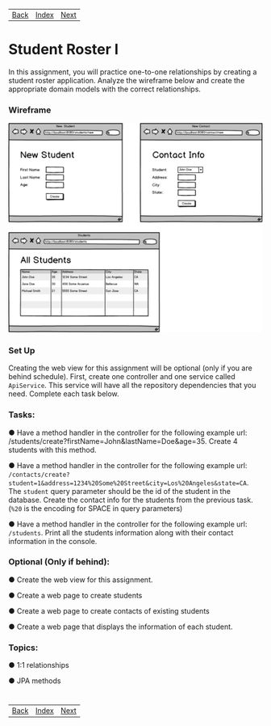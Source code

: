 <table width="100%">
    <tr>
        <td><a href="./002_Drivers_License.md">Back</a></td>
        <td><a href="../Index.md">Index</a></td>
        <td><a href="./004_One_to_Many.md">Next</a></td>
    </tr>
</table>

#

#   Student Roster I
In this assignment, you will practice one-to-one relationships by creating a student roster application. Analyze the wireframe below and create the appropriate domain models with the correct relationships.

### __Wireframe__

<img src="./../../000_img/studentroster.png">

### __Set Up__
Creating the web view for this assignment will be optional (only if you are behind schedule). First, create one controller and one service called `ApiService`. This service will have all the repository dependencies that you need. Complete each task below.

### __Tasks:__
● Have a method handler in the controller for the following example url: /students/create?firstName=John&lastName=Doe&age=35. Create 4 students with this method.

● Have a method handler in the controller for the following example url: `/contacts/create?student=1&address=1234%20Some%20Street&city=Los%20Angeles&state=CA`. The `student` query parameter should be the id of the student in the database. Create the contact info for the students from the previous task. (`%20` is the encoding for SPACE in query parameters)

● Have a method handler in the controller for the following example url: `/students`. Print all the students information along with their contact information in the console.

### __Optional (Only if behind):__
● Create the web view for this assignment.

● Create a web page to create students

● Create a web page to create contacts of existing students

● Create a web page that displays the information of each student.

### __Topics:__
● 1:1 relationships

● JPA methods



#

[]()
<table width="100%">
    <tr>
        <td><a href="./002_Drivers_License.md">Back</a></td>
        <td><a href="../Index.md">Index</a></td>
        <td><a href="./004_One_to_Many.md">Next</a></td>
    </tr>
</table>
